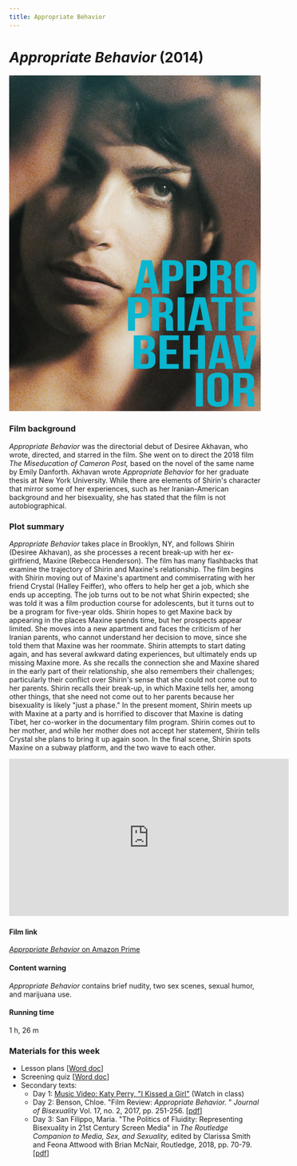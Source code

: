 ```yaml
---
title: Appropriate Behavior
---
```

# *Appropriate Behavior* (2014)

<a href="/modules/unit 1: comedy/appropriate.jpg">
<img src="/modules/unit 1: comedy/appropriate.jpg" class="poster">
</a>

### Film background
*Appropriate Behavior* was the directorial debut of Desiree Akhavan, who wrote, directed, and starred in the film. She went on to direct the 2018 film *The Miseducation of Cameron Post,* based on the novel of the same name by Emily Danforth. Akhavan wrote *Appropriate Behavior* for her graduate thesis at New York University. While there are elements of Shirin's character that mirror some of her experiences, such as her Iranian-American background and her bisexuality, she has stated that the film is not autobiographical.

### Plot summary
*Appropriate Behavior* takes place in Brooklyn, NY, and follows Shirin (Desiree Akhavan), as she processes a recent break-up with her ex-girlfriend, Maxine (Rebecca Henderson). The film has many flashbacks that examine the trajectory of Shirin and Maxine's relationship.
The film begins with Shirin moving out of Maxine's apartment and commiserrating with her friend Crystal (Halley Feiffer), who offers to help her get a job, which she ends up accepting. The job turns out to be not what Shirin expected; she was told it was a film production course for adolescents, but it turns out to be a program for five-year olds. Shirin hopes to get Maxine back by appearing in the places Maxine spends time, but her prospects appear limited. She moves into a new apartment and faces the criticism of her Iranian parents, who cannot understand her decision to move, since she told them that Maxine was her roommate. Shirin attempts to start dating again, and has several awkward dating experiences, but ultimately ends up missing Maxine more. As she recalls the connection she and Maxine shared in the early part of their relationship, she also remembers their challenges; particularly their conflict over Shirin's sense that she could not come out to her parents. Shirin recalls their break-up, in which Maxine tells her, among other things, that she need not come out to her parents because her bisexuality is likely "just a phase." In the present moment, Shirin meets up with Maxine at a party and is horrified to discover that Maxine is dating Tibet, her co-worker in the documentary film program. Shirin comes out to her mother, and while her mother does not accept her statement, Shirin tells Crystal she plans to bring it up again soon. In the final scene, Shirin spots Maxine on a subway platform, and the two wave to each other.   

<div class="video-container">
<iframe width="560" height="315" src="https://www.youtube.com/embed/IjZ80dLFFfE" frameborder="0" allow="accelerometer; autoplay; clipboard-write; encrypted-media; gyroscope; picture-in-picture" allowfullscreen></iframe>
</div>

#### Film link
[*Appropriate Behavior* on Amazon Prime](https://www.amazon.com/Appropriate-Behavior-Desiree-Akhavan/dp/B00SB2SDPS)

#### Content warning
*Appropriate Behavior* contains brief nudity, two sex scenes, sexual humor, and marijuana use.

#### Running time
1 h, 26 m

### Materials for this week
* Lesson plans [<a href="/modules/unit 1: comedy/~$propriate Behavior LP.docx" download>Word doc</a>]
* Screening quiz [<a href="/modules/unit 1: comedy/Appropriate Behavior Quiz.docx" download>Word doc</a>]
* Secondary texts:
    * Day 1: [Music Video: Katy Perry, "I Kissed a Girl"](https://www.youtube.com/watch?v=tAp9BKosZXs) (Watch in class)
    * Day 2: Benson, Chloe. "Film Review: *Appropriate Behavior.* " *Journal of Bisexuality* Vol. 17, no. 2, 2017, pp. 251-256. [<a href="/modules/unit 1: comedy/Appropriate Behavior Review.pdf" download>pdf</a>]
    * Day 3: San Filippo, Maria. "The Politics of Fluidity: Representing Bisexuality in 21st Century Screen Media" in *The Routledge Companion to Media, Sex, and Sexuality,* edited by Clarissa Smith and Feona Attwood with Brian McNair, Routledge, 2018, pp. 70-79. [<a href="/modules/unit 1: comedy/Politics of Fluidity.pdf" download>pdf</a>]

